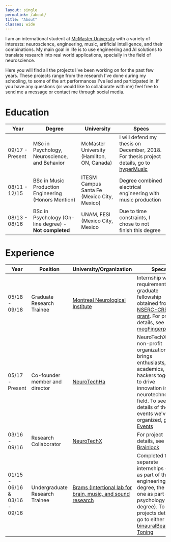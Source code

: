 ```yaml
---
layout: single
permalink: /about/
title: "About"
classes: wide
---
```


I am an international student at [McMaster University](https://trainorlab.mcmaster.ca/people/orozcoph) with a variety of interests: neuroscience, engineering, music, artificial intelligence, and their combinations. My main goal in life is to use engineering and AI solutions to translate research into real world applications, specially in the field of neuroscience.

Here you will find all the projects I've been working on for the past few years. These projects range from the research I've done during my schooling, to some of the art performances I've led and participated in. If you have any questions (or would like to collaborate with me) feel free to send me a message or contact me through social media.

# Education

|       Year        |     Degree         | University | Specs |
| ----------------- | ---------------    | ---------- | ----- |
| 09/17 - Present   | MSc in Psychology, Neuroscience, and Behavior | McMaster University (Hamilton, ON, Canada) | I will defend my thesis on December, 2018. For thesis project details, go to [hyperMusic](http://neurohazardous.com/portfolio/hyper-music/) |
| 08/11 - 12/15     | BSc in Music Production Engineering (Honors Mention) | ITESM Campus Santa Fe (Mexico City, Mexico) | Degree combined electrical engineering with music production |
| 08/13 - 08/16     | BSc in Psychology (On-line degree) - **Not completed** | UNAM, FESI (Mexico City, Mexico| Due to time constraints, I chose to not finish this degree |


# Experience

|       Year        |     Position       | University/Organization | Specs |
| ----------------- | ---------------    | ---------- | ----- |
| 05/18 - 09/18 | Graduate Research Trainee | [Montreal Neurological Institute](https://www.mcgill.ca/neuro/) | Internship was a requirement of a graduate fellowship obtained from an [NSERC-CREATE grant](http://cd-create.org/). For project details, see [megFingerprinting](http://neurohazardous.com/portfolio/meg-fingerprinting/) |
| 05/17 - Present | Co-founder member and director | [NeuroTechHa](https://neurotechx.com/chapter/1528/) | NeuroTechX is a non-profit organization that brings enthusiasts, academics, and hackers together to drive innovation in the neurotechnology field. To see the details of the events we've organized, go to [Events](http://neurohazardous.com/year-archive/) |
| 03/16 - 09/16 | Research Collaborator | [NeuroTechX](https://neurotechx.com/) | For project details, see [Brainlock](http://neurohazardous.com/portfolio/brainlock/) |
| 01/15 - 06/16 & 03/16 - 09/16 | Undergraduate Research Trainee | [Brams (Intertional lab for brain, music, and sound research](https://www.brams.org/en/) | Completed two separate internships (one as part of the engineering degree, the other one as part of the psychology degree). To see projects details, go to either [binauralBeats](http://neurohazardous.com/portfolio/binaural-beats/) or [Toning](http://neurohazardous.com/portfolio/toning) |
